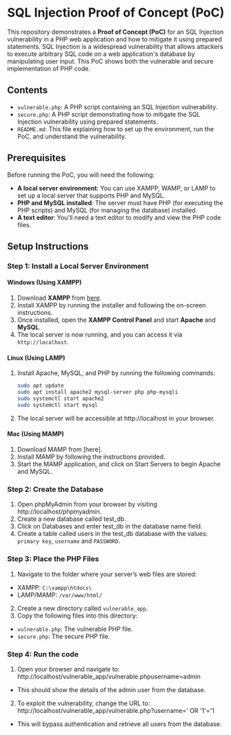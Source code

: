 # SQL Injection Proof of Concept (PoC)

This repository demonstrates a **Proof of Concept (PoC)** for an SQL Injection vulnerability in a PHP web application and how to mitigate it using prepared statements. SQL Injection is a widespread vulnerability that allows attackers to execute arbitrary SQL code on a web application's database by manipulating user input. This PoC shows both the vulnerable and secure implementation of PHP code.

## Contents

- `vulnerable.php`: A PHP script containing an SQL Injection vulnerability.
- `secure.php`: A PHP script demonstrating how to mitigate the SQL Injection vulnerability using prepared statements.
- `README.md`: This file explaining how to set up the environment, run the PoC, and understand the vulnerability.

## Prerequisites

Before running the PoC, you will need the following:

- **A local server environment**: You can use XAMPP, WAMP, or LAMP to set up a local server that supports PHP and MySQL.
- **PHP and MySQL installed**: The server must have PHP (for executing the PHP scripts) and MySQL (for managing the database) installed.
- **A text editor**: You'll need a text editor to modify and view the PHP code files.

## Setup Instructions

### Step 1: Install a Local Server Environment

#### Windows (Using XAMPP)

1. Download **XAMPP** from [here](https://www.apachefriends.org/index.html).
2. Install XAMPP by running the installer and following the on-screen instructions.
3. Once installed, open the **XAMPP Control Panel** and start **Apache** and **MySQL**.
4. The local server is now running, and you can access it via `http://localhost`.

#### Linux (Using LAMP)

1. Install Apache, MySQL, and PHP by running the following commands:
   ```bash
   sudo apt update
   sudo apt install apache2 mysql-server php php-mysqli
   sudo systemctl start apache2
   sudo systemctl start mysql 
2. The local server will be accessible at http://localhost in your browser.

#### Mac (Using MAMP)

1. Download MAMP from [here].
2. Install MAMP by following the instructions provided.
3. Start the MAMP application, and click on Start Servers to begin Apache and MySQL.

### Step 2: Create the Database

1. Open phpMyAdmin from your browser by visiting http://localhost/phpmyadmin.
2. Create a new database called test_db.
3. Click on Databases and enter test_db in the database name field.
4. Create a table called users in the test_db database with the values: `primary key`, `username` and `PASSWORD`.

### Step 3: Place the PHP Files

1. Navigate to the folder where your server’s web files are stored:
  - XAMPP: `C:\xampp\htdocs\`
  - LAMP/MAMP: `/var/www/html/`
2. Create a new directory called `vulnerable_app`.
3. Copy the following files into this directory:
  - `vulnerable.php`: The vulnerable PHP file.
  - `secure.php`: The secure PHP file.

### Step 4: Run the code

1. Open your browser and navigate to: http://localhost/vulnerable_app/vulnerable.phpusername=admin
- This should show the details of the admin user from the database.
2. To exploit the vulnerability, change the URL to: http://localhost/vulnerable_app/vulnerable.php?username=' OR '1'='1
- This will bypass authentication and retrieve all users from the database.
